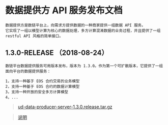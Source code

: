 # 数据提供方 API 服务发布文档

``` 引言
数据提供方是数链平台上，向需求方提供数据的一种商家提供一组数据 API 服务。
它实现了一组以模型计算为核心的数据处理，多方计算混淆数据的业务过程，并且提供了一组 restful API 风格的简单接口。
```

## 1.3.0-RELEASE （2018-08-24）

``` 发布说明
数链平台数据提供服务可用版本发布，版本为 1.3.0。作为第一个可扩散版本，它提供了一组面向平台的数据提供服务：

1，支持一种基于 EOS 合约交易的业务模型
2，支持一种基于 EOS 合约的数据计算模型
3，支持一种开放的安全多方计算模型
4，...
```

>[ud-data-producer-server-1.3.0.release.tar.gz](ud-data-producer-server.tar.gz?raw=true)

>[说明](https://github.com/unitedata-org-public/Documentation/blob/master/producer-api-install-doc.md)
